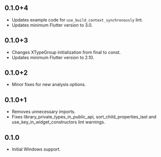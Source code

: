 ## 0.1.0+4

* Updates example code for `use_build_context_synchronously` lint.
* Updates minimum Flutter version to 3.0.

## 0.1.0+3

* Changes XTypeGroup initialization from final to const.
* Updates minimum Flutter version to 2.10.

## 0.1.0+2

* Minor fixes for new analysis options.

## 0.1.0+1

* Removes unnecessary imports.
* Fixes library_private_types_in_public_api, sort_child_properties_last and use_key_in_widget_constructors
  lint warnings.

## 0.1.0

* Initial Windows support.
